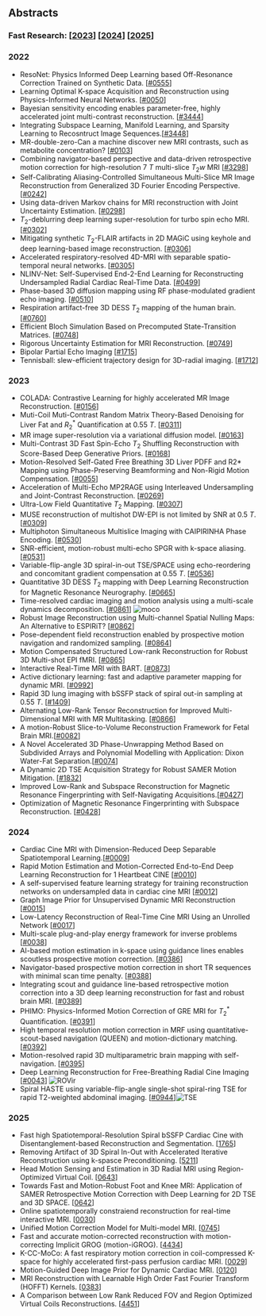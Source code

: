 ## Abstracts

### Fast Research: [[2023](https://ismrm2023-unofficial.netlify.app/)] [[2024](https://meetingsearch.ismrm.org/2024/)] [[2025](https://meetingsearch.ismrm.org/2025)]

### 2022
- ResoNet: Physics Informed Deep Learning based Off-Resonance Correction Trained on Synthetic Data. [[#0555](https://cds.ismrm.org/protected/22MPresentations/abstracts/0555.html)]
- Learning Optimal K-space Acquisition and Reconstruction using Physics-Informed Neural Networks.  [[#0050](https://cds.ismrm.org/protected/22MPresentations/abstracts/0050.html)]
- Bayesian sensitivity encoding enables parameter-free, highly accelerated joint multi-contrast reconstruction. [[#3444](https://cds.ismrm.org/protected/22MPresentations/abstracts/3444.html)]
- Integrating Subspace Learning, Manifold Learning, and Sparsity Learning to Recosntruct Image Sequences.[[#3448](https://cds.ismrm.org/protected/22MPresentations/abstracts/3448.html)]
- MR-double-zero-Can a machine discover new MRI contrasts, such as metabolite concentration? [[#0103](https://cds.ismrm.org/protected/22MPresentations/abstracts/0103.html)]
- Combining navigator-based perspective and data-driven retrospective motion correction for high-resolution 7 $T$ multi-slice $T_2w$ MRI [[#3298](https://cds.ismrm.org/protected/22MPresentations/abstracts/3298.html)]
- Self-Calibrating Aliasing-Controlled Simultaneous Multi-Slice MR Image Reconstruction from Generalized 3D Fourier Encoding Perspective. [[#0242](https://cds.ismrm.org/protected/22MPresentations/abstracts/0242.html)]
- Using data-driven Markov chains for MRI reconstruction with Joint Uncertainty Estimation. [[#0298](https://cds.ismrm.org/protected/22MPresentations/abstracts/0298.html)]
- $T_2$-deblurring deep learning super-resolution for turbo spin echo MRI. [[#0302](https://cds.ismrm.org/protected/22MPresentations/abstracts/0302.html)]
- Mitigating synthetic $T_2$-FLAIR artifacts in 2D MAGiC using keyhole and deep learning-based image reconstruction. [[#0306](https://cds.ismrm.org/protected/22MPresentations/abstracts/0306.html)]
- Accelerated respiratory-resolved 4D-MRI with separable spatio-temporal neural networks. [[#0305](https://cds.ismrm.org/protected/22MPresentations/abstracts/0305.html)]
- NLINV-Net: Self-Supervised End-2-End Learning for Reconstructing Undersampled Radial Cardiac Real-Time Data. [[#0499](https://cds.ismrm.org/protected/22MPresentations/abstracts/0499.html)]
- Phase-based 3D diffusion mapping using RF phase-modulated gradient echo imaging. [[#0510](https://cds.ismrm.org/protected/22MPresentations/abstracts/0510.html)]
- Respiration artifact-free 3D DESS $T_2$ mapping of the human brain. [[#0760](https://cds.ismrm.org/protected/22MPresentations/abstracts/0760.html)]
- Efficient Bloch Simulation Based on Precomputed State-Transition Matrices. [[#0748](https://cds.ismrm.org/protected/22MPresentations/abstracts/0748.html)]
- Rigorous Uncertainty Estimation for MRI Reconstruction. [[#0749](https://cds.ismrm.org/protected/22MPresentations/abstracts/0749.html)]
- Bipolar Partial Echo Imaging [[#1715](https://cds.ismrm.org/protected/22MPresentations/abstracts/1715.html)]
- Tennisball: slew-efficient trajectory design for 3D-radial imaging. [[#1712](https://cds.ismrm.org/protected/22MPresentations/abstracts/1712.html)]

### 2023
- COLADA: Contrastive Learning for highly accelerated MR Image Reconstruction. [[#0156](https://cds.ismrm.org/protected/23MPresentations/abstracts/0156.html)]
- Muti-Coil Muti-Contrast Random Matrix Theory-Based Denoising for Liver Fat and $R_2^*$ Quantification at 0.55 $T$. [[#0311](https://cds.ismrm.org/protected/23MPresentations/abstracts/0311.html)]
- MR image super-resolution via a variational diffusion model. [[#0163](https://cds.ismrm.org/protected/23MPresentations/abstracts/0163.html)]
- Multi-Contrast 3D Fast Spin-Echo $T_2$ Shuffling Reconstruction with Score-Based Deep Generative Priors. [[#0168](https://cds.ismrm.org/protected/23MPresentations/abstracts/0168.html)]
- Motion-Resolved Self-Gated Free Breathing 3D Liver PDFF and R2* Mapping using Phase-Preserving Beamforming and Non-Rigid Motion Compensation. [[#0055](https://cds.ismrm.org/protected/23MPresentations/abstracts/0055.html)]
- Acceleration of Multi-Echo MP2RAGE using Interleaved Undersampling and Joint-Contrast Reconstruction. [[#0269](https://cds.ismrm.org/protected/23MPresentations/abstracts/0269.html)]
- Ultra-Low Field Quantitative $T_2$ Mapping. [[#0307](https://cds.ismrm.org/protected/23MPresentations/abstracts/0307.html)]
- MUSE reconstruction of multishot DW-EPI is not limited by SNR at 0.5 $T$. [[#0309](https://cds.ismrm.org/protected/23MPresentations/abstracts/0309.html)]
- Multiphoton Simultaneous Multislice Imaging with CAIPIRINHA Phase Encoding. [[#0530](https://cds.ismrm.org/protected/23MPresentations/abstracts/0530.html)]
- SNR-efficient, motion-robust multi-echo SPGR with k-space aliasing. [[#0531](https://cds.ismrm.org/protected/23MPresentations/abstracts/0531.html)]
- Variable-flip-angle 3D spiral-in-out TSE/SPACE using echo-reordering and concomitant gradient compensation at 0.55 $T$. [[#0536](https://cds.ismrm.org/protected/23MPresentations/abstracts/0536.html)]
- Quantitative 3D DESS $T_2$ mapping with Deep Learning Reconstruction for Magnetic Resonance Neurography. [[#0665](https://cds.ismrm.org/protected/23MPresentations/abstracts/0665.html)]
- Time-resolved cardiac imaging and motion analysis using a multi-scale dynamics decomposition. [[#0861](https://cds.ismrm.org/protected/23MPresentations/abstracts/0861.html)] ![moco](https://img.shields.io/badge/recon-moco-blue)
- Robust Image Reconstruction using Multi-channel Spatial Nulling Maps: An Alternative to ESPIRiT? [[#0862](https://cds.ismrm.org/protected/23MPresentations/abstracts/0862.html)]
- Pose-dependent field reconstruction enabled by prospective motion navigation and randomized sampling. [[#0864](https://cds.ismrm.org/protected/23MPresentations/abstracts/0864.html)]
- Motion Compensated Structured Low-rank Reconstruction for Robust 3D Multi-shot EPI fMRI. [[#0865](https://cds.ismrm.org/protected/23MPresentations/abstracts/0865.html)]
- Interactive Real-Time MRI with BART. [[#0873](https://cds.ismrm.org/protected/23MPresentations/abstracts/0873.html)]
- Active dictionary learning: fast and adaptive parameter mapping for dynamic MRI. [[#0992](https://cds.ismrm.org/protected/23MPresentations/abstracts/0992.html)]
- Rapid 3D lung imaging with bSSFP stack of spiral out-in sampling at 0.55 $T$. [[#1409](https://cds.ismrm.org/protected/23MPresentations/abstracts/1409.html)]
- Alternating Low-Rank Tensor Reconstruction for Improved Multi-Dimensional MRI with MR Multitasking. [[#0866](https://cds.ismrm.org/protected/23MPresentations/abstracts/0866.html)]
- A motion-Robust Slice-to-Volume Reconstruction Framework for Fetal Brain MRI.[[#0082](https://cds.ismrm.org/protected/23MPresentations/abstracts/0082.html)]
- A Novel Accelerated 3D Phase-Unwrapping Method Based on Subdivided Arrays and Polynomial Modelling with Application: Dixon Water-Fat Separation.[[#0074](https://cds.ismrm.org/protected/23MPresentations/abstracts/0074.html)]
- A Dynamic 2D TSE Acquisition Strategy for Robust SAMER Motion Mitigation. [[#1832](https://cds.ismrm.org/protected/23MPresentations/abstracts/1832.html)]
- Improved Low-Rank and Subspace Reconstruction for Magnetic Resonance Fingerprinting with Self-Navigating Acquisitions.[[#0427](https://cds.ismrm.org/protected/23MPresentations/abstracts/0427.html)]
- Optimization of Magnetic Resonance Fingerprinting with Subspace Reconstruction. [[#0428](https://cds.ismrm.org/protected/23MPresentations/abstracts/0428.html)]

### 2024
- Cardiac Cine MRI with Dimension-Reduced Deep Separable Spatiotemporal Learning.[[#0009](https://cds.ismrm.org/protected/24MPresentations/abstracts/0009.html)]
- Rapid Motion Estimation and Motion-Corrected End-to-End Deep Learning Reconstruction for 1 Heartbeat CINE [[#0010](https://cds.ismrm.org/protected/24MPresentations/abstracts/0010.html)]
- A self-supervised feature learning strategy for training reconstruction networks on undersampled data in cardiac cine MRI [[#0012](https://cds.ismrm.org/protected/24MPresentations/abstracts/0012.html)]
- Graph Image Prior for Unsupervised Dynamic MRI Reconstruction [[#0015](https://cds.ismrm.org/protected/24MPresentations/abstracts/0015.html)]
- Low-Latency Reconstruction of Real-Time Cine MRI Using an Unrolled Network [[#0017](https://cds.ismrm.org/protected/24MPresentations/abstracts/0017.html)]
- Multi-scale plug-and-play energy framework for inverse problems [[#0038](https://cds.ismrm.org/protected/24MPresentations/abstracts/0038.html)]
- AI-based motion estimation in k-space using guidance lines enables scoutless prospective motion correction. [[#0386](https://cds.ismrm.org/protected/24MPresentations/abstracts/0386.html)]
- Navigator-based prospective motion correction in short TR sequences with minimal scan time penalty. [[#0388](https://cds.ismrm.org/protected/24MPresentations/abstracts/0388.html)]
- Integrating scout and guidance line-based retrospective motion correction into a 3D deep learning reconstruction for fast and robust brain MRI. [[#0389](https://cds.ismrm.org/protected/24MPresentations/abstracts/0389.html)]
- PHIMO: Physics-Informed Motion Correction of GRE MRI for $T_2^*$ Quantification. [[#0391](https://cds.ismrm.org/protected/24MPresentations/abstracts/0391.html)]
- High temporal resolution motion correction in MRF using quantitative-scout-based navigation (QUEEN) and motion-dictionary matching. [[#0392](https://cds.ismrm.org/protected/24MPresentations/abstracts/0392.html)]
- Motion-resolved rapid 3D multiparametric brain mapping with self-navigation. [[#0395](https://cds.ismrm.org/protected/24MPresentations/abstracts/0395.html)]
- Deep Learning Reconstruction for Free-Breathing Radial Cine Imaging [[#0043](https://cds.ismrm.org/protected/24MPresentations/abstracts/0043.html)] ![ROVir](https://img.shields.io/badge/recon-ROVir-blue)
- Spiral HASTE using variable-flip-angle single-shot spiral-ring TSE for rapid T2-weighted abdominal imaging. [[#0944](https://cds.ismrm.org/protected/24MPresentations/abstracts/0944.html)]![TSE](https://img.shields.io/badge/spiral-TSE-blue)

### 2025
- Fast high Spatiotemporal-Resolution Spiral bSSFP Cardiac Cine with Disentanglement-based Reconstruction and Segmentation. [[1765](https://cds.ismrm.org/protected/25MPresentations/abstracts/1765.html)]
- Removing Artifact of 3D Spiral In-Out with Accelerated Iterative Reconstruction using k-spasce Preconditioning. [[5211](https://cds.ismrm.org/protected/25MPresentations/abstracts/5211.html)]
- Head Motion Sensing and Estimation in 3D Radial MRI using Region-Optimized Virtual Coil. [[0643](https://cds.ismrm.org/protected/25MPresentations/abstracts/0643.html)]
- Towards Fast and Motion-Robust Foot and Knee MRI: Application of SAMER Retrospective Motion Correction with Deep Learning for 2D TSE and 3D SPACE. [[0642](https://cds.ismrm.org/protected/25MPresentations/abstracts/0642.html)]
- Online spatiotemporally constraiend reconstruction for real-time interactive MRI. [[0030](https://cds.ismrm.org/protected/25MPresentations/abstracts/0030.html)]
- Unified Motion Correction Model for Multi-model MRI. [[0745](https://cds.ismrm.org/protected/25MPresentations/abstracts/0745.html)]
- Fast and accurate motion-corrected reconstruction with motion-correcting Implicit GROG (motion-iGROG). [[4434](https://cds.ismrm.org/protected/25MPresentations/abstracts/4434.html)]
- K-CC-MoCo: A fast respiratory motion correction in coil-compressed K-space for highly accelerated first-pass perfusion cardiac MRI. [[0029](https://cds.ismrm.org/protected/25MPresentations/abstracts/0029.html)]
- Motion-Guided Deep Image Prior for Dynamic Cardiac MRI. [[0120](https://cds.ismrm.org/protected/25MPresentations/abstracts/0120.html)]
- MRI Reconstruction with Learnable High Order Fast Fourier Transform (HOFFT) Kernels. [[0383](https://cds.ismrm.org/protected/25MPresentations/abstracts/0383.html)]
- A Comparison between Low Rank Reduced FOV and Region Optimized Virtual Coils Reconstructions. [[4451](https://cds.ismrm.org/protected/25MPresentations/abstracts/4451.html)]
